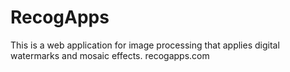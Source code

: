 # RecogApps
This is a web application for image processing that applies digital watermarks and mosaic effects. 
recogapps.com
